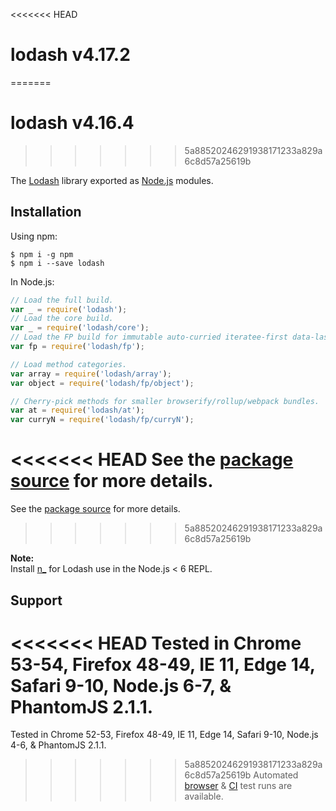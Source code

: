 <<<<<<< HEAD
# lodash v4.17.2
=======
# lodash v4.16.4
>>>>>>> 5a88520246291938171233a829a6c8d57a25619b

The [Lodash](https://lodash.com/) library exported as [Node.js](https://nodejs.org/) modules.

## Installation

Using npm:
```shell
$ npm i -g npm
$ npm i --save lodash
```

In Node.js:
```js
// Load the full build.
var _ = require('lodash');
// Load the core build.
var _ = require('lodash/core');
// Load the FP build for immutable auto-curried iteratee-first data-last methods.
var fp = require('lodash/fp');

// Load method categories.
var array = require('lodash/array');
var object = require('lodash/fp/object');

// Cherry-pick methods for smaller browserify/rollup/webpack bundles.
var at = require('lodash/at');
var curryN = require('lodash/fp/curryN');
```

<<<<<<< HEAD
See the [package source](https://github.com/lodash/lodash/tree/4.17.2-npm) for more details.
=======
See the [package source](https://github.com/lodash/lodash/tree/4.16.4-npm) for more details.
>>>>>>> 5a88520246291938171233a829a6c8d57a25619b

**Note:**<br>
Install [n_](https://www.npmjs.com/package/n_) for Lodash use in the Node.js < 6 REPL.

## Support

<<<<<<< HEAD
Tested in Chrome 53-54, Firefox 48-49, IE 11, Edge 14, Safari 9-10, Node.js 6-7, & PhantomJS 2.1.1.<br>
=======
Tested in Chrome 52-53, Firefox 48-49, IE 11, Edge 14, Safari 9-10, Node.js 4-6, & PhantomJS 2.1.1.<br>
>>>>>>> 5a88520246291938171233a829a6c8d57a25619b
Automated [browser](https://saucelabs.com/u/lodash) & [CI](https://travis-ci.org/lodash/lodash/) test runs are available.
